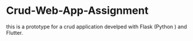 # Crud-Web-App-Assignment
this is a prototype for a crud application develped with Flask (Python ) and Flutter.
